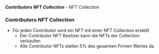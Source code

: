 _**Contributors NFT Collection**_ - NFT Collection

### Contributors NFT Collection
- Für jeden Contributor wird ein NFT mit einer NFT Collection erstellt
  	- Der Contributor NFT Besitzer kann die NFTs der Collection verkaufen
  	- Alle Contributor NFTs stellen 5% des gesamten Firmen Wertes da
